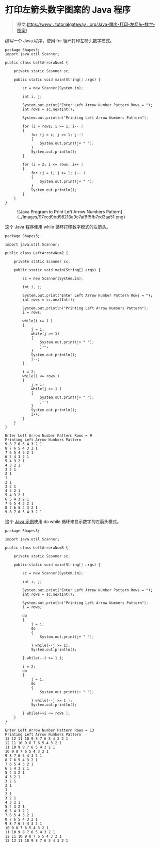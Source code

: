 # 打印左箭头数字图案的 Java 程序

> 原文:[https://www . tutorialgateway . org/Java-程序-打印-左箭头-数字-图案/](https://www.tutorialgateway.org/java-program-to-print-left-arrow-numbers-pattern/)

编写一个 Java 程序，使用 for 循环打印左箭头数字模式。

```
package Shapes3;
import java.util.Scanner;

public class LeftArrorwNum1 {

	private static Scanner sc;

	public static void main(String[] args) {

		sc = new Scanner(System.in);	

		int i, j;

		System.out.print("Enter Left Arrow Number Pattern Rows = ");
		int rows = sc.nextInt();

		System.out.println("Printing Left Arrow Numbers Pattern");		

		for (i = rows; i >= 1; i-- ) 
		{
			for (j = i; j >= 1; j--) 	
			{
				System.out.print(j+ " ");
			}
			System.out.println();
		}

		for (i = 2; i <= rows; i++ ) 
		{
			for (j = i; j >= 1; j-- ) 	
			{
				System.out.print(j+ " ");
			}
			System.out.println();
		}
	}
}
```

<figure class="wp-block-image size-large">![Java Program to Print Left Arrow Numbers Pattern](../Images/97ecd9bd98213a9e7af6f5fb7ed3aa51.png)</figure>

这个 Java 程序使用 while 循环打印数字模式的左箭头。

```
package Shapes3;

import java.util.Scanner;

public class LeftArrorwNum2 {

	private static Scanner sc;

	public static void main(String[] args) {

		sc = new Scanner(System.in);	

		int i, j;

		System.out.print("Enter Left Arrow Number Pattern Rows = ");
		int rows = sc.nextInt();

		System.out.println("Printing Left Arrow Numbers Pattern");		
		i = rows;

		while(i >= 1 ) 
		{
			j = i;
			while(j >= 1) 	
			{
				System.out.print(j+ " ");
				j--;
			}
			System.out.println();
			i--;
		}

		i = 2;
		while(i <= rows ) 
		{
			j = i;
			while(j >= 1 ) 	
			{
				System.out.print(j+ " ");
				j--;
			}
			System.out.println();
			i++;
		}
	}
}
```

```
Enter Left Arrow Number Pattern Rows = 9
Printing Left Arrow Numbers Pattern
9 8 7 6 5 4 3 2 1 
8 7 6 5 4 3 2 1 
7 6 5 4 3 2 1 
6 5 4 3 2 1 
5 4 3 2 1 
4 3 2 1 
3 2 1 
2 1 
1 
2 1 
3 2 1 
4 3 2 1 
5 4 3 2 1 
6 5 4 3 2 1 
7 6 5 4 3 2 1 
8 7 6 5 4 3 2 1 
9 8 7 6 5 4 3 2 1 
```

这个 [Java 示例](https://www.tutorialgateway.org/learn-java-programs/)使用 do while 循环来显示数字的左箭头模式。

```
package Shapes3;

import java.util.Scanner;

public class LeftArrorwNum3 {

	private static Scanner sc;

	public static void main(String[] args) {

		sc = new Scanner(System.in);	

		int i, j;

		System.out.print("Enter Left Arrow Number Pattern Rows = ");
		int rows = sc.nextInt();

		System.out.println("Printing Left Arrow Numbers Pattern");		
		i = rows;

		do
		{
			j = i;
			do	
			{
				System.out.print(j+ " ");

			} while(--j >= 1);
			System.out.println();

		} while(--i >= 1 );

		i = 2;
		do
		{
			j = i;
			do 	
			{
				System.out.print(j+ " ");

			} while(--j >= 1 );
			System.out.println();

		} while(++i <= rows );
	}
}
```

```
Enter Left Arrow Number Pattern Rows = 13
Printing Left Arrow Numbers Pattern
13 12 11 10 9 8 7 6 5 4 3 2 1 
12 11 10 9 8 7 6 5 4 3 2 1 
11 10 9 8 7 6 5 4 3 2 1 
10 9 8 7 6 5 4 3 2 1 
9 8 7 6 5 4 3 2 1 
8 7 6 5 4 3 2 1 
7 6 5 4 3 2 1 
6 5 4 3 2 1 
5 4 3 2 1 
4 3 2 1 
3 2 1 
2 1 
1 
2 1 
3 2 1 
4 3 2 1 
5 4 3 2 1 
6 5 4 3 2 1 
7 6 5 4 3 2 1 
8 7 6 5 4 3 2 1 
9 8 7 6 5 4 3 2 1 
10 9 8 7 6 5 4 3 2 1 
11 10 9 8 7 6 5 4 3 2 1 
12 11 10 9 8 7 6 5 4 3 2 1 
13 12 11 10 9 8 7 6 5 4 3 2 1 
```